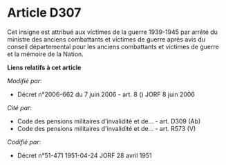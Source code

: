 # Article D307

Cet insigne est attribué aux victimes de la guerre 1939-1945 par arrêté du ministre des anciens combattants et victimes de
guerre après avis du conseil départemental pour les anciens combattants et victimes de guerre et la mémoire de la Nation.

**Liens relatifs à cet article**

_Modifié par_:

  - Décret n°2006-662 du 7 juin 2006 - art. 8 () JORF 8 juin 2006

_Cité par_:

  - Code des pensions militaires d'invalidité et de... - art. D309 (Ab)
  - Code des pensions militaires d'invalidité et de... - art. R573 (V)

_Codifié par_:

  - Décret n°51-471 1951-04-24 JORF 28 avril 1951
